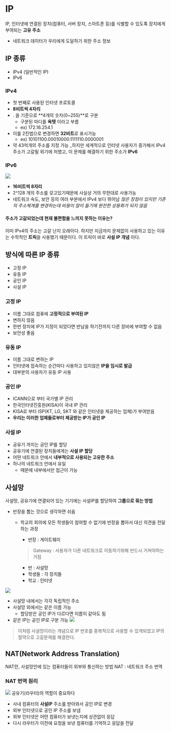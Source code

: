 # IP
>
IP, 인터넷에 연결된 장치(컴퓨터, 서버 장치, 스마트폰 등)를 식별할 수 있도록 장치에게 부여되는 **고유 주소**
- 네트워크 데이터가 우리에게 도달하기 위한 주소 정보

## IP 종류
- IPv4 (일반적인 IP)
- IPv6

### IPv4
- 첫 번째로 사용된 인터넷 프로토콜
- **8비트씩 4자리**
- . 을 기준으로 **4개의 숫자(0~255)**로 구분
  - 구분된 마디를 **옥텟** 이라고 부름
  - ex) 172.16.254.1
- 이를 2진법으로 변경하면 **32비트**로 표시가능
   - ex) 10101100.00010000.1111110.0000001
- 약 43억개의 주소를 지정 가능
_하지만 세계적으로 인터넷 사용자가 증가해서 IPv4 주소가 고갈될 위기에 처했고, 이 문제를 해결하기 위한 주소가 **IPv6**

### IPv6
![](https://velog.velcdn.com/images/parksegun/post/795e8e09-3a8f-4b50-bdd0-13c845ab49d3/image.png)
-  **16비트씩 8자리**
- 2^128 개의 주소를 갖고있기때문에 사실상 거의 무한대로 사용가능
- 네트워크 속도, 보안 등의 여러 부분에서 IPv4 보다 뛰어남
_많은 장점이 있지만 기존의 주소체계를 변경하는데 비용이 많이 들기에 완전한 상용화가 되지 않음_

#### 주소가 고갈되었는데 현재 불편함을 느끼지 못하는 이유는?
>
이미 IPv4의 주소는 고갈 난지 오래이다. 하지만 지금까지 문제없이 사용하고 있는 이유는 수학적인 **트릭**을 사용했기 때문이다. 이 트릭이 바로 **사설  IP 개념** 이다.

## 방식에 따른 IP 종류
- 고정 IP
- 유동 IP
- 공인 IP
- 사설 IP

### 고정 IP
- 이름 그대로 컴퓨에 **고정적으로 부여된 IP**
- 변하지 않음
- 한번 장치에 IP가 지정이 되었다면 반납을 하기전까지 다른 장비에 부여할 수 없음
- 보안성 좋음

### 유동 IP
- 이름 그대로 변하는 IP
- 인터넷에 접속하는 순간마다 사용하고 있지않은 **IP을 임시로 발급**
- 대부분의 사용자가 유동 IP 사용

### 공인 IP
- ICANN으로 부터 국가별 IP 관리
- 한국인터넷진흥원(KISA)이 국내 IP 관리
- KISA로 부터 ISP(KT, LG, SKT 와 같은 인터넷을 제공하는 업체)가 부여받음
- **우리는 이러한 업체들로부터 제공받는 IP가 공인 IP**

### 사설 IP
- 공유기 까지는 공인 IP를 할당
- 공유기에 연결된 장치들에게는 **사설 IP 할당**
- 어떤 네트워크 안에서 **내부적으로 사용되는 고유한 주소**
- 하나의 네트워크 안에서 유일
  - 때문에 내부에서만 접근이 가능

## 사설망
>
사설망, 공유기에 연결되어 있는 기기에는 사설IP를 할당하여 **그룹으로 묶는 방법**
- 반장을 뽑는 것으로 생각하면 쉬움
  - 학교의 회의에 모든 학생들이 참여할 수 없기에 반장을 뽑아서 대신 의견을 전달 하는 과정
    - 반장 : 게이트웨이
    > Gateway : 사용자가 다른 네트워크로 이동하기위해 반드시 거쳐야하는 거점

    - 반 : 사설망
    - 학생들 : 각 장치들
    - 학교 : 인터넷
    
![](https://velog.velcdn.com/images/parksegun/post/b73941bd-f344-4364-b369-2836de3d2f82/image.png)
- 사설망 내에서는 각각 독립적인 주소
- 사설망 외에서는 같은 이름 가능
  - 할당받은 공인 IP가 다르다면 이름이 같아도 됨
- 같은 IP는 공인 IP로 구분 가능
![](https://velog.velcdn.com/images/parksegun/post/6e3f9f03-b6bc-417d-996b-ed1b1c6520f8/image.png)
> 이처럼 사설망이라는 개념으로 IP 번호를 중복적으로 사용할 수 있게되었고 IP의 절약으로 고갈문제를 해결한다.

## NAT(Network Address Translation)
>
NAT란, 사설망안에 있는 컴퓨터들이 외부와 통신하는 방법
NAT : 네트워크 주소 번역

### NAT 번역 원리
![](https://velog.velcdn.com/images/parksegun/post/6f5efabe-78e5-4a07-85fa-1a159dd9e2fd/image.png)
공유기(라우터)의 역할이 중요하다
>
- 사내 컴퓨터의 **사설IP** 주소를 받아와서 공인 IP로 변경
- 외부 인터넷으로 공인 IP 주소를 보냄
- 외부 인터넷은 어떤 컴퓨터가 보냇는지에 상관없이 응답
- 다시 라우터가 이전에 요청을 보낸 컴퓨터를 기억하고 응답을 전달



